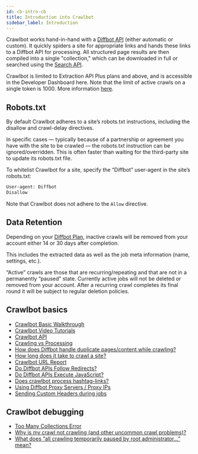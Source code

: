 ```yaml
---
id: cb-intro-cb
title: Introduction into Crawlbot
sidebar_label: Introduction
---
```


Crawlbot works hand-in-hand with a [Diffbot API](api-basics-index) (either automatic or custom). It quickly spiders a site for appropriate links and hands these links to a Diffbot API for processing. All structured page results are then compiled into a single "collection," which can be downloaded in full or searched using the [Search API](cb-basics-search).

Crawlbot is limited to Extraction API Plus plans and above, and is accessible in the Developer Dashboard here. Note that the limit of active crawls on a single token is 1000. More information [here](error-too-many-collections).

## Robots.txt

By default Crawlbot adheres to a site’s robots.txt instructions, including the     disallow     and     crawl-delay     directives.    

In specific cases — typically because of a partnership or agreement you have with the site to be crawled — the robots.txt instruction can be ignored/overridden. This is often faster than waiting for the third-party site to update its robots.txt file.

To whitelist Crawlbot for a site, specify the “Diffbot” user-agent in the site’s robots.txt:

```txt
User-agent: Diffbot 
Disallow
```

Note that Crawlbot does not adhere to the `Allow` directive.

## Data Retention

Depending on your [Diffbot Plan](http://www.diffbot.com/pricing/), inactive crawls will be removed from your account either 14 or 30 days after completion.

This includes the extracted data as well as the job meta information (name, settings, etc.).

“Active” crawls are those that are recurring/repeating and that are not in a permanently “paused” state. Currently active jobs will not be deleted or removed from your account. After a recurring crawl completes its final round it will be subject to regular deletion policies.

## Crawlbot basics

- [Crawlbot Basic Walkthrough](tutorials-crawl)
- [Crawlbot Video Tutorials](tutorials-crawl-video)
- [Crawlbot API](api-crawlbot-api)
- [Crawling vs Processing](explain-crawling-versus-processing)
- [How does Diffbot handle duplicate pages/content while crawling?](explain-page-deduplication)
- [How long does it take to crawl a site?](explain-how-long-crawl-site)
- [Crawlbot URL Report](explain-crawl-url-report)
- [Do Diffbot APIs Follow Redirects?](explain-apis-follow-redirects)
- [Do Diffbot APIs Execute JavaScript?](explain-apis-javascript-support)
- [Does crawlbot process hashtag-links?](explain-hashtag-links)
- [Using Diffbot Proxy Servers / Proxy IPs](explain-using-different-proxies)
- [Sending Custom Headers during jobs](guides-custom-headers-crawl)

## Crawlbot debugging

- [Too Many Collections Error](error-too-many-collections)
- [Why is my crawl not crawling (and other uncommon crawl problems)?](guides-troubleshooting-crawls)
- [What does “all crawling temporarily paused by root administrator…” mean?](error-all-crawling-temporarily-paused)
